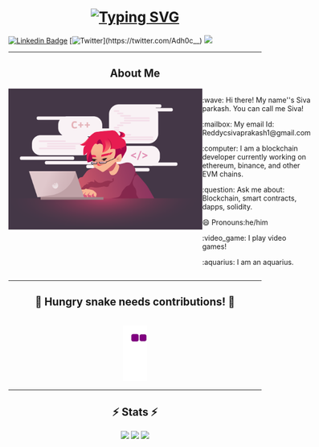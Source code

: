 <h1 align="center">
  <a href="https://github.com/Ad-h0c/Ad-h0c/blob/main/README.md"><img src="https://readme-typing-svg.herokuapp.com?font=Fira+Code&size=25&pause=1000&background=D1FF3800&multiline=true&width=435&lines=Welcome+to+the+Ad-h0c's+realm!" alt="Typing SVG" /></a>
  </h1>
  
  
[![Linkedin Badge](https://img.shields.io/badge/-LinkedIn-0e76a8?style=flat-square&logo=Linkedin&logoColor=white)](https://www.linkedin.com/in/siva-prakash-reddy-c-7b63ab229/)
[![Twitter](https://img.shields.io/twitter/follow/Adh0c__)](https://twitter.com/Adh0c__)
![](https://visitor-badge.glitch.me/badge?page_id=Ad-h0c)

<hr>

<div align="center">
  <h2> About Me</h2>
  </div>

<div style="display: flex; flex-direction: row;">
  <img class="img" height="280em" align="right" src="./Coding.png"/>
    <div style="">
      <p>:wave: Hi there! My name''s Siva parkash. You can call me Siva! </p>
      <p>:mailbox: My email Id: Reddycsivaprakash1@gmail.com</p>
      <p> :computer: I am a blockchain developer currently working on ethereum, binance, and other EVM chains.</p>
      <p>:question: Ask me about:  Blockchain, smart contracts, dapps, solidity. </p>
      <p :phone: How to reach me: Linkedin, twitter. </p>
      <p>😄 Pronouns:he/him</p>
      <p>:video_game: I play video games! </p>
      <p>:aquarius: I am an aquarius.</p>
    </div>
</div>

<hr>

<div align="center">
  <h2>🐍 Hungry snake needs contributions! 🐍</h2>
  <br>
  <img alt="snake eating my contribution" src="https://github.com/ad-h0c/ad-h0c/blob/output/github-contribution-grid-snake.gif">
  <br>
</div>
  <hr>

<h2 align="center">⚡ Stats ⚡</h2>

<p align="center">
  <img height="50%" width="auto" src ="https://github-readme-stats.vercel.app/api?username=Ad-h0c&show_icons=true&count_private=true&theme=buefy&hide_border=true&hide=issues,contribs">
  <img height="50%" width="auto" src ="https://github-readme-stats.vercel.app/api/top-langs/?username=Ad-h0c&layout=compact&hide_border=true&theme=buefy&langs_count=6&hide=jupyter%20notebook,tex,css,php">
  <img src ="https://github-readme-streak-stats.herokuapp.com?user=Ad-h0c&theme=buefy&hide_border=true">
  <br>
  <br>
  <br>
</p>




